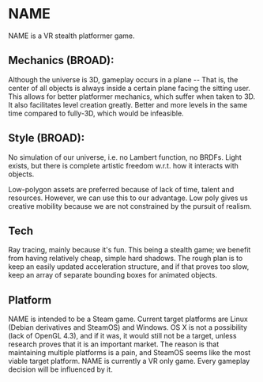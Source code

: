# NAME

NAME is a VR stealth platformer game.

## Mechanics (BROAD):

Although the universe is 3D, gameplay occurs in a plane -- That is, the center
of all objects is always inside a certain plane facing the sitting user. This
allows for better platformer mechanics, which suffer when taken to 3D. It also
facilitates level creation greatly. Better and more levels in the same time
compared to fully-3D, which would be infeasible.

## Style (BROAD):

No simulation of our universe, i.e. no Lambert function, no BRDFs. Light exists,
but there is complete artistic freedom w.r.t. how it interacts with objects.

Low-polygon assets are preferred because of lack of time, talent and resources.
However, we can use this to our advantage. Low poly gives us creative mobility
because we are not constrained by the pursuit of realism.

## Tech

Ray tracing, mainly because it's fun. This being a stealth game; we benefit from
having relatively cheap, simple hard shadows. The rough plan is to keep an easily
updated acceleration structure, and if that proves too slow, keep an array of
separate bounding boxes for animated objects.

## Platform

NAME is intended to be a Steam game. Current target platforms are Linux
(Debian derivatives and SteamOS) and Windows. OS X is not a possibility
(lack of OpenGL 4.3), and if it was, it would still not be a target, unless
research proves that it is an important market. The reason is that maintaining
multiple platforms is a pain, and SteamOS seems like the most viable target
platform.
NAME is currently a VR only game. Every gameplay decision will be influenced by
it.

